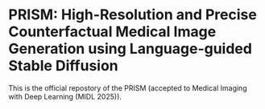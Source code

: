 # PRISM: High-Resolution and Precise Counterfactual Medical Image Generation using Language-guided Stable Diffusion
This is the official repostory of the PRISM (accepted to Medical Imaging with Deep Learning (MIDL 2025)).
